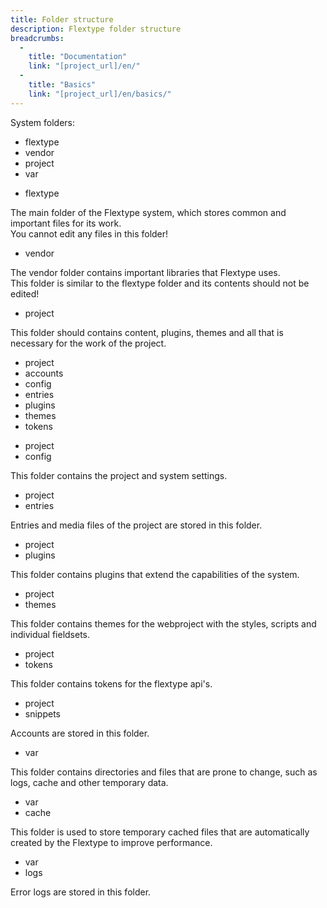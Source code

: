 ```yaml
---
title: Folder structure
description: Flextype folder structure
breadcrumbs:
  - 
    title: "Documentation"
    link: "[project_url]/en/"
  - 
    title: "Basics"
    link: "[project_url]/en/basics/"
---
```


System folders:

<ul class="file-list">
    <li><i class="fas fa-folder"></i> flextype</li>
    <li><i class="fas fa-folder"></i> vendor</li>
    <li><i class="fas fa-folder"></i> project</li>
    <li><i class="fas fa-folder"></i> var</li>
</ul>

<ul class="file-list">
    <li><i class="fas fa-folder"></i> flextype</li>
</ul>

The main folder of the Flextype system, which stores common and important files for its work.  
You cannot edit any files in this folder!

<ul class="file-list">
    <li><i class="fas fa-folder"></i> vendor</li>
</ul>

The vendor folder contains important libraries that Flextype uses.  
This folder is similar to the flextype folder and its contents should not be edited!

<ul class="file-list">
    <li><i class="fas fa-folder"></i> project</li>
</ul>

This folder should contains content, plugins, themes and all that is necessary for the work of the project.

<ul class="file-list">
    <li><i class="fas fa-folder"></i> project</li>
    <li class="file-list-level-2"><i class="fas fa-folder"></i> accounts</li>
    <li class="file-list-level-2"><i class="fas fa-folder"></i> config</li>
    <li class="file-list-level-2"><i class="fas fa-folder"></i> entries</li>
    <li class="file-list-level-2"><i class="fas fa-folder"></i> plugins</li>
    <li class="file-list-level-2"><i class="fas fa-folder"></i> themes</li>
    <li class="file-list-level-2"><i class="fas fa-folder"></i> tokens</li>
</ul>

<ul class="file-list">
    <li><i class="fas fa-folder"></i> project</li>
    <li class="file-list-level-2"><i class="fas fa-folder"></i> config</li>
</ul>

This folder contains the project and system settings.

<ul class="file-list">
    <li><i class="fas fa-folder"></i> project</li>
    <li class="file-list-level-2"><i class="fas fa-folder"></i> entries</li>
</ul>

Entries and media files of the project are stored in this folder.

<ul class="file-list">
    <li><i class="fas fa-folder"></i> project</li>
    <li class="file-list-level-2"><i class="fas fa-folder"></i> plugins</li>
</ul>

This folder contains plugins that extend the capabilities of the system.

<ul class="file-list">
    <li><i class="fas fa-folder"></i> project</li>
    <li class="file-list-level-2"><i class="fas fa-folder"></i> themes</li>
</ul>

This folder contains themes for the webproject with the styles, scripts and individual fieldsets.

<ul class="file-list">
    <li><i class="fas fa-folder"></i> project</li>
    <li class="file-list-level-2"><i class="fas fa-folder"></i> tokens</li>
</ul>

This folder contains tokens for the flextype api's.

<ul class="file-list">
    <li><i class="fas fa-folder"></i> project</li>
    <li class="file-list-level-2"><i class="fas fa-folder"></i> snippets</li>
</ul>

Accounts are stored in this folder.

<ul class="file-list">
    <li><i class="fas fa-folder"></i> var</li>
</ul>

This folder contains directories and files that are prone to change, such as logs, cache and other temporary data.

<ul class="file-list">
    <li><i class="fas fa-folder"></i> var</li>
    <li class="file-list-level-2"><i class="fas fa-folder"></i> cache</li>
</ul>

This folder is used to store temporary cached files that are automatically created by the Flextype to improve performance.

<ul class="file-list">
    <li><i class="fas fa-folder"></i> var</li>
    <li class="file-list-level-2"><i class="fas fa-folder"></i> logs</li>
</ul>

Error logs are stored in this folder.
